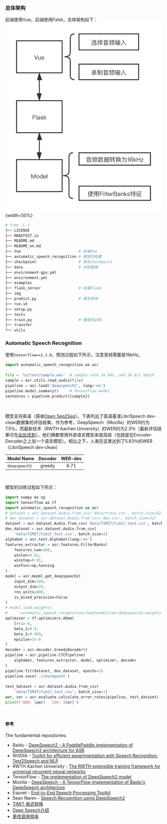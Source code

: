 ### 总体架构

前端使用Vue，后端使用Falsk，总体架构如下：
![流程图](img/流程图.png){width=50%}

```bash
# tree -L 1
├── LICENSE
├── MANIFEST.in
├── README.md
├── README_en.md
├── Vue                          # 前端Vue
├── automatic_speech_recognition # 模型的构建
├── checkpoint                   # 保存checkpoint
├── data                         # 训练数据
├── environment-gpu.yml
├── environment.yml
├── examples
├── flask_server                 # 后端Flask
├── img
├── predict.py                   # 模型预测
├── run.sh
├── setup.py
├── tests
├── train.py                     # 模型的训练
├── transfer
└── utils
```

### Automatic Speech Recognition

使用`tensorflow==2.1.0`，预测过程如下所示，注意音频需要是16kHz。

```python
import automatic_speech_recognition as asr

file = 'to/test/sample.wav'  # sample rate 16 kHz, and 16 bit depth
sample = asr.utils.read_audio(file)
pipeline = asr.load('deepspeech2', lang='en')
pipeline.model.summary()     # TensorFlow model
sentences = pipeline.predict([sample])
```

<br>

模型支持英语（感谢[Open Seq2Seq](https://nvidia.github.io/OpenSeq2Seq/html/speech-recognition.html#speech-recognition)）。下表列出了英语基准LibriSpeech dev-clean数据集的评估结果。作为参考，DeepSpeech（Mozilla）的WER约为7.5％，而最新技术（RWTH Aachen University）的WER约为2.3％（最新评估结果可在[此处找到](https://paperswithcode.com/sota/speech-recognition-on-librispeech-test-clean)）。他们俩都使用外部语言模型来提高结（也就是在Encoder-Decoder之上加一个语言模型）。相比之下，人类在这里达到了5.83％的WER（LibriSpeech dev-clean）

| Model Name    | Decoder | WER-dev |
| :---          |  :---:  |  :---:  |
| `deepspeech2` | greedy  |   6.71  |

<br>

模型的训练过程如下所示：

```python
import numpy as np
import tensorflow as tf
import automatic_speech_recognition as asr
# dataset = asr.dataset.Audio.from_csv('data/train.csv', batch_size=32)
# dev_dataset = asr.dataset.Audio.from_csv('dev.csv', batch_size=32)
dataset = asr.dataset.Audio.from_csv('data/TIMIT/timit_test.csv', batch_size=2)
dev_dataset = asr.dataset.Audio.from_csv(
    'data/TIMIT/timit_test.csv', batch_size=2)
alphabet = asr.text.Alphabet(lang='en')
features_extractor = asr.features.FilterBanks(
    features_num=160,
    winlen=0.02,
    winstep=0.01,
    winfunc=np.hanning
)
model = asr.model.get_deepspeech2(
    input_dim=160,
    output_dim=29,
    rnn_units=800,
    is_mixed_precision=False
)
# model.load_weights(
#     'automatic_speech_recognition/load/models/en-deepspeech2-weights-0.1.h5')
optimizer = tf.optimizers.Adam(
    lr=1e-4,
    beta_1=0.9,
    beta_2=0.999,
    epsilon=1e-8
)
decoder = asr.decoder.GreedyDecoder()
pipeline = asr.pipeline.CTCPipeline(
    alphabet, features_extractor, model, optimizer, decoder
)
pipeline.fit(dataset, dev_dataset, epochs=1)
pipeline.save('./checkpoint')

test_dataset = asr.dataset.Audio.from_csv(
    'data/TIMIT/timit_test.csv', batch_size=1)
wer, cer = asr.evaluate.calculate_error_rates(pipeline, test_dataset)
print(f'WER: {wer}   CER: {cer}')

```

<br>

#### 参考

The fundamental repositories:
- Baidu - [DeepSpeech2 - A PaddlePaddle implementation of DeepSpeech2 architecture for ASR](https://github.com/PaddlePaddle/DeepSpeech)
- NVIDIA - [Toolkit for efficient experimentation with Speech Recognition, Text2Speech and NLP](https://nvidia.github.io/OpenSeq2Seq)
- RWTH Aachen University - [The RWTH extensible training framework for universal recurrent neural networks](https://github.com/rwth-i6/returnn)
- TensorFlow - [The implementation of DeepSpeech2 model](https://github.com/tensorflow/models/tree/master/research/deep_speech)
- Mozilla - [DeepSpeech - A TensorFlow implementation of Baidu's DeepSpeech architecture](https://github.com/mozilla/DeepSpeech) 
- Espnet - [End-to-End Speech Processing Toolkit](https://github.com/espnet/espnet)
- Sean Naren - [Speech Recognition using DeepSpeech2](https://github.com/SeanNaren/deepspeech.pytorch)
- [TIMIT 格式转换](https://github.com/mozilla/DeepSpeech/blob/master/bin/import_timit.py)
- [Deep Speech介绍](https://www.youtube.com/watch?v=P9GLDezYVX4)
- [更改音频频率](https://github.com/mozilla/DeepSpeech/pull/1203)
